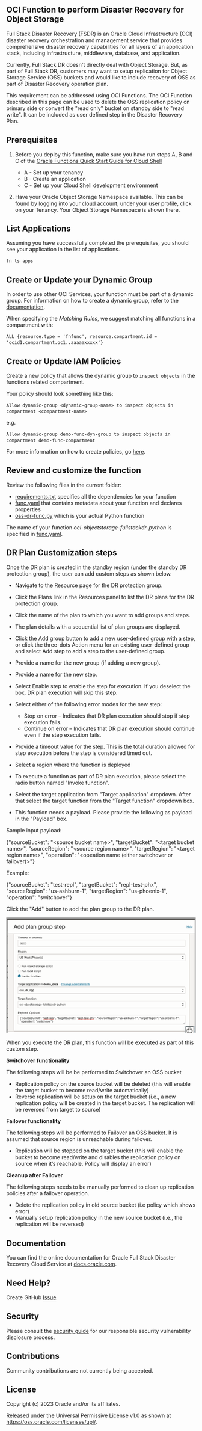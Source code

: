 ## OCI Function to perform Disaster Recovery for Object Storage

Full Stack Disaster Recovery (FSDR) is an Oracle Cloud Infrastructure (OCI) disaster recovery orchestration and management service that provides comprehensive disaster recovery capabilities for all layers of an application stack, including infrastructure, middleware, database, and application.

Currently, Full Stack DR doesn't directly deal with Object Storage. But, as part of Full Stack DR, customers may want to setup replication for Object Storage Service (OSS) buckets and would like to include recovery of OSS as part of Disaster Recovery operation plan.

This requirement can be addressed using OCI Functions. The OCI Function described in this page can be used to delete the OSS replication policy on primary side or convert the "read only" bucket on standby side to "read write". It can be included as user defined step in the Disaster Recovery Plan.

## Prerequisites

1. Before you deploy this function, make sure you have run steps A, B and C of the [Oracle Functions Quick Start Guide for Cloud Shell](https://www.oracle.com/webfolder/technetwork/tutorials/infographics/oci_functions_cloudshell_quickview/functions_quickview_top/functions_quickview/index.html)
   * A - Set up your tenancy
   * B - Create an application
   * C - Set up your Cloud Shell development environment

2. Have your Oracle Object Storage Namespace available. This can be found by logging into your [cloud account](https://cloud.oracle.com/), under your user profile, click on your Tenancy. Your Object Storage Namespace
   is shown there.

## List Applications

Assuming you have successfully completed the prerequisites, you should see your application in the list of applications.

```
fn ls apps
```

## Create or Update your Dynamic Group

In order to use other OCI Services, your function must be part of a dynamic group. For information on how to create a dynamic group, refer to the
[documentation](https://docs.cloud.oracle.com/iaas/Content/Identity/Tasks/managingdynamicgroups.htm#To).

When specifying the _Matching Rules_, we suggest matching all functions in a compartment with:

```
ALL {resource.type = 'fnfunc', resource.compartment.id = 'ocid1.compartment.oc1..aaaaaxxxxx'}
```

## Create or Update IAM Policies

Create a new policy that allows the dynamic group to `inspect objects` in the functions related compartment.

Your policy should look something like this:

```
Allow dynamic-group <dynamic-group-name> to inspect objects in compartment <compartment-name>
```

e.g.

```
Allow dynamic-group demo-func-dyn-group to inspect objects in compartment demo-func-compartment
```

For more information on how to create policies, go [here](https://docs.cloud.oracle.com/iaas/Content/Identity/Concepts/policysyntax.htm).

## Review and customize the function

Review the following files in the current folder:

- [requirements.txt](./requirements.txt) specifies all the dependencies for your function
- [func.yaml](./func.yaml) that contains metadata about your function and declares properties
- [oss-dr-func.py](./oss-dr-func.py) which is your actual Python function

The name of your function _oci-objectstorage-fullstackdr-python_ is specified in [func.yaml](./func.yaml).

## DR Plan Customization steps

Once the DR plan is created in the standby region (under the standby DR protection group), the user can add custom steps as shown below.  

* Navigate to the Resource page for the DR protection group.  
* Click the Plans link in the Resources panel to list the DR plans for the DR protection group.  
* Click the name of the plan to which you want to add groups and steps.  
* The plan details with a sequential list of plan groups are displayed.  
* Click the Add group button to add a new user-defined group with a step, or click the three-dots Action menu for an existing user-defined group and select Add step to add a step to the user-defined group.  
* Provide a name for the new group (if adding a new group).  
* Provide a name for the new step.  
* Select Enable step to enable the step for execution. If you deselect the box, DR plan execution will skip this step.  
* Select either of the following error modes for the new step:  
	* Stop on error – Indicates that DR plan execution should stop if step execution fails.  
	* Continue on error – Indicates that DR plan execution should continue even if the step execution fails.  

* Provide a timeout value for the step. This is the total duration allowed for step execution before the step is considered timed out.  
* Select a region where the function is deployed
* To execute a function as part of DR plan execution, please select the radio button named "Invoke function".  
* Select the target application from "Target application" dropdown. After that select the target function from the "Target function" dropdown box.  
* This function needs a payload. Please provide the following as payload in the "Payload" box.  

Sample input payload:  

{"sourceBucket": "&lt;source bucket name&gt;", "targetBucket": "&lt;target bucket name&gt;", "sourceRegion": "&lt;source region name&gt;", "targetRegion": "&lt;target region name&gt;", "operation": "&lt;opeation name (either switchover or failover)&gt;"}

Example:  

{"sourceBucket": "test-repl", "targetBucket": "repl-test-phx", "sourceRegion": "us-ashburn-1", "targetRegion": "us-phoenix-1", "operation": "switchover"}

Click the "Add" button to add the plan group to the DR plan.  

![Add plan group step](./images/oss_dr_screenshot_1.png)

When you execute the DR plan, this function will be executed as part of this custom step.  

**Switchover functionality**

The following steps will be be performed to Switchover an OSS bucket  

- Replication policy on the source bucket will be deleted (this will enable the target bucket to become read/write automatically)
- Reverse replication will be setup on the target bucket (i.e., a new replication policy will be created in the target bucket. The replication will be reversed from target to source)

**Failover functionality**  

The following steps will be performed to Failover an OSS bucket. It is assumed that source region is unreachable during failover.  

- Replication will be stopped on the target bucket (this will enable the bucket to become read/write and disables the replication policy on source when it’s reachable. Policy will display an error)

**Cleanup after Failover**

The following steps needs to be manually performed to clean up replication policies after a failover operation.  

- Delete the replication policy in old source bucket (i.e policy which shows error)
- Manually setup replication policy in the new source bucket (i.e., the replication will be reversed)

## Documentation

You can find the online documentation for Oracle Full Stack Disaster Recovery Cloud Service at [docs.oracle.com](https://docs.oracle.com/en-us/iaas/disaster-recovery/doc/overview-disaster-recovery.html).

## Need Help?

Create GitHub [Issue](https://github.com/oracle-samples/full-stack-disaster-recovery/issues)

## Security

Please consult the [security guide](./SECURITY.md) for our responsible security vulnerability disclosure process.

## Contributions

Community contributions are not currently being accepted.

## License

Copyright (c) 2023 Oracle and/or its affiliates.

Released under the Universal Permissive License v1.0 as shown at
<https://oss.oracle.com/licenses/upl/>.
